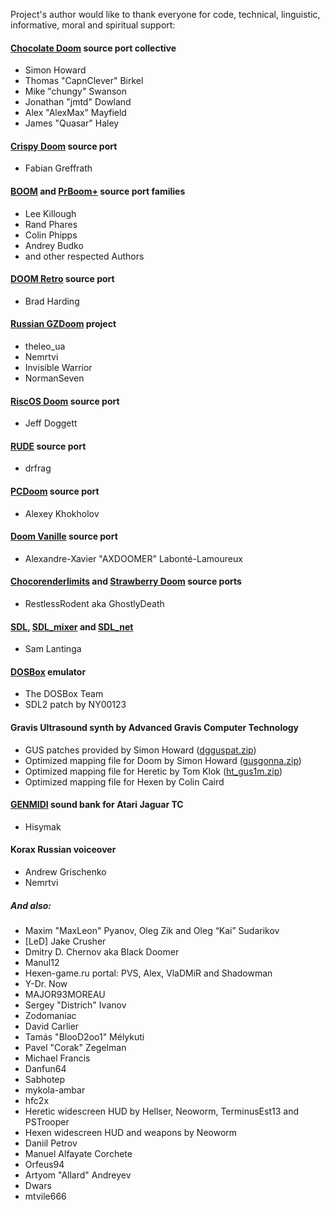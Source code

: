 Project's author would like to thank everyone for code, technical, linguistic, informative, moral and spiritual support:

#### [Chocolate Doom](https://www.chocolate-doom.org) source port collective
- Simon Howard
- Thomas "CapnClever" Birkel
- Mike "chungy" Swanson
- Jonathan "jmtd" Dowland
- Alex "AlexMax" Mayfield
- James "Quasar" Haley

#### [Crispy Doom](https://www.chocolate-doom.org/wiki/index.php/Crispy_Doom) source port 
- Fabian Greffrath

#### [BOOM](https://www.doomworld.com/idgames/themes/TeamTNT/boom/boom202) and [PrBoom+](http://prboom-plus.sourceforge.net/) source port families
- Lee Killough
- Rand Phares
- Colin Phipps
- Andrey Budko
- and other respected Authors

#### [DOOM Retro](http://doomretro.com/) source port 
- Brad Harding

#### [Russian GZDoom](https://i.iddqd.ru/viewtopic.php?t=1492) project 
- theleo_ua 
- Nemrtvi 
- Invisible Warrior 
- NormanSeven 

#### [RiscOS Doom](https://github.com/jeffdoggett/Doom) source port 
- Jeff Doggett

#### [RUDE](https://github.com/drfrag666/RUDE) source port 
- drfrag

#### [PCDoom](https://github.com/nukeykt/PCDoom-v2) source port 
- Alexey Khokholov

#### [Doom Vanille](https://github.com/AXDOOMER/doom-vanille) source port
- Alexandre-Xavier "AXDOOMER" Labonté-Lamoureux

#### [Chocorenderlimits](https://doomwiki.org/wiki/Chocorenderlimits) and [Strawberry Doom](http://remood.org/) source ports
- RestlessRodent aka GhostlyDeath

#### [SDL](https://www.libsdl.org/), [SDL_mixer](https://www.libsdl.org/projects/SDL_mixer/) and [SDL_net](https://www.libsdl.org/projects/SDL_net/)
- Sam Lantinga

#### [DOSBox](http://www.dosbox.com/) emulator
- The DOSBox Team
- SDL2 patch by NY00123

#### Gravis Ultrasound synth by Advanced Gravis Computer Technology
- GUS patches provided by Simon Howard ([dgguspat.zip](https://www.doomworld.com/idgames/music/dgguspat))
- Optimized mapping file for Doom by Simon Howard ([gusgonna.zip](https://www.doomworld.com/idgames/sounds/gusgonna))
- Optimized mapping file for Heretic by Tom Klok ([ht_gus1m.zip](https://www.doomworld.com/idgames/sounds/ht_gus1m))
- Optimized mapping file for Hexen by Colin Caird

#### [GENMIDI](https://www.doomworld.com/forum/topic/97388-update-hisymaks-genmidi-an-enhanced-genmidi-lump-for-opl-synth/) sound bank for Atari Jaguar TC
- Hisymak

#### Korax Russian voiceover
- Andrew Grischenko
- Nemrtvi

##### And also:
- Maxim "MaxLeon" Pyanov, Oleg Zik and Oleg “Kai” Sudarikov
- [LeD] Jake Crusher
- Dmitry D. Chernov aka Black Doomer
- Manul12
- Hexen-game.ru portal: PVS, Alex, VlaDMiR and Shadowman
- Y-Dr. Now
- MAJOR93MOREAU
- Sergey "Districh" Ivanov
- Zodomaniac
- David Carlier
- Tamás "BlooD2oo1" Mélykuti
- Pavel "Corak" Zegelman
- Michael Francis
- Danfun64
- Sabhotep
- mykola-ambar
- hfc2x
- Heretic widescreen HUD by Hellser, Neoworm, TerminusEst13 and PSTrooper
- Hexen widescreen HUD and weapons by Neoworm
- Daniil Petrov
- Manuel Alfayate Corchete
- Orfeus94
- Artyom "Allard" Andreyev
- Dwars
- mtvile666

